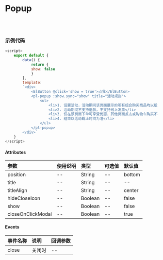 # Popup

<br>

<!-- STORY -->

<br>

### 示例代码

```js
<script>
    export default {
        data() {
            return {
            show: false
            }
        },
        template:
        `<div>
            <ElButton @click='show = true'>点我</ElButton>
            <pl-popup :show.sync="show" title="活动规则">
                <ul>
                    <li>1. 设置活动，活动期间该页面展示的所有组合购买商品均以组合折扣价位售卖</li>
                    <li>2. 活动期间不支持退款，不支持线上发票</li>
                    <li>3. 仅在该页面下单可享受优惠，其他页面点击或购物车购买不享受优惠</li>
                    <li>4. 结束以活动截止时间为准</li>
                </ul>
            </pl-popup>
        </div>`
    }
</script>
```


#### Attributes

|参数|使用说明|类型|可选值|默认值|
|:---|:---|:---|:---|:---|
|position|--|String|--|bottom|
|title|--|String|--|--|
|titleAlign|--|String|--|center|
|hideCloseIcon|--|Boolean|--|false|
|show|--|Boolean|--|false|
|closeOnClickModal|--|Boolean|--|true|


#### Events

|事件名称|说明|回调参数|
|:---|:---|:---|
|close|关闭时|--|
